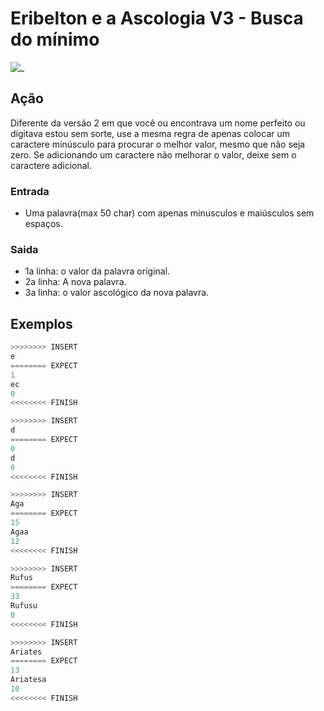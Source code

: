 # Eribelton e a Ascologia V3 - Busca do mínimo

![_](https://raw.githubusercontent.com/qxcodefup/arcade/master/base/eribelton/cover.jpg)

## Ação

Diferente da versão 2 em que você ou encontrava um nome perfeito ou digitava estou sem sorte, use a mesma regra de apenas colocar um caractere minúsculo para procurar o melhor valor, mesmo que não seja zero. Se adicionando um caractere não melhorar o valor, deixe sem o caractere adicional.

### Entrada

* Uma palavra(max 50 char) com apenas minusculos e maiúsculos sem espaços.

### Saida

* 1a linha: o valor da palavra original.
* 2a linha: A nova palavra.
* 3a linha: o valor ascológico da nova palavra.

## Exemplos

``` py
>>>>>>>> INSERT
e
======== EXPECT
1
ec
0
<<<<<<<< FINISH
```

```py
>>>>>>>> INSERT
d
======== EXPECT
0
d
0
<<<<<<<< FINISH
```

```py
>>>>>>>> INSERT
Aga
======== EXPECT
15
Agaa
12
<<<<<<<< FINISH
```

```py
>>>>>>>> INSERT
Rufus
======== EXPECT
33
Rufusu
0
<<<<<<<< FINISH
```

```py
>>>>>>>> INSERT
Ariates
======== EXPECT
13
Ariatesa
10
<<<<<<<< FINISH
```
